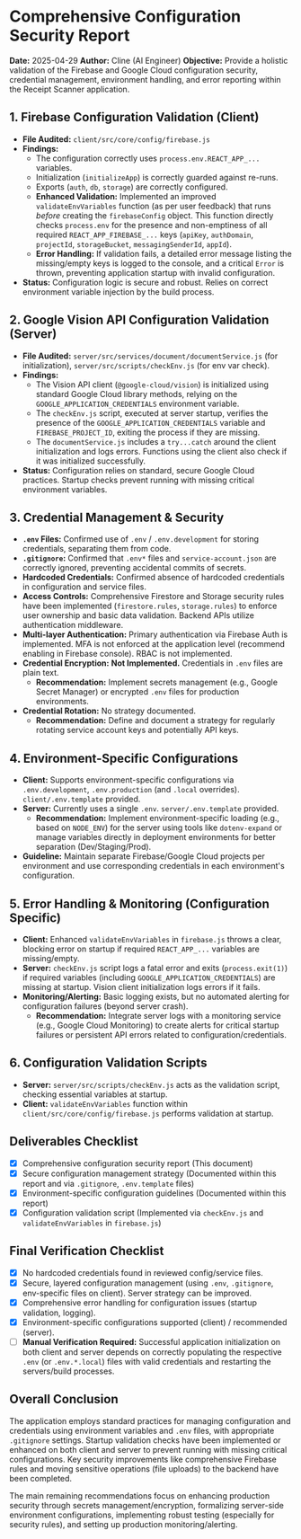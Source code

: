 # Comprehensive Configuration Security Report

**Date:** 2025-04-29
**Author:** Cline (AI Engineer)
**Objective:** Provide a holistic validation of the Firebase and Google Cloud configuration security, credential management, environment handling, and error reporting within the Receipt Scanner application.

## 1. Firebase Configuration Validation (Client)

*   **File Audited:** `client/src/core/config/firebase.js`
*   **Findings:**
    *   The configuration correctly uses `process.env.REACT_APP_...` variables.
    *   Initialization (`initializeApp`) is correctly guarded against re-runs.
    *   Exports (`auth`, `db`, `storage`) are correctly configured.
    *   **Enhanced Validation:** Implemented an improved `validateEnvVariables` function (as per user feedback) that runs *before* creating the `firebaseConfig` object. This function directly checks `process.env` for the presence and non-emptiness of all required `REACT_APP_FIREBASE_...` keys (`apiKey`, `authDomain`, `projectId`, `storageBucket`, `messagingSenderId`, `appId`).
    *   **Error Handling:** If validation fails, a detailed error message listing the missing/empty keys is logged to the console, and a critical `Error` is thrown, preventing application startup with invalid configuration.
*   **Status:** Configuration logic is secure and robust. Relies on correct environment variable injection by the build process.

## 2. Google Vision API Configuration Validation (Server)

*   **File Audited:** `server/src/services/document/documentService.js` (for initialization), `server/src/scripts/checkEnv.js` (for env var check).
*   **Findings:**
    *   The Vision API client (`@google-cloud/vision`) is initialized using standard Google Cloud library methods, relying on the `GOOGLE_APPLICATION_CREDENTIALS` environment variable.
    *   The `checkEnv.js` script, executed at server startup, verifies the presence of the `GOOGLE_APPLICATION_CREDENTIALS` variable and `FIREBASE_PROJECT_ID`, exiting the process if they are missing.
    *   The `documentService.js` includes a `try...catch` around the client initialization and logs errors. Functions using the client also check if it was initialized successfully.
*   **Status:** Configuration relies on standard, secure Google Cloud practices. Startup checks prevent running with missing critical environment variables.

## 3. Credential Management & Security

*   **`.env` Files:** Confirmed use of `.env` / `.env.development` for storing credentials, separating them from code.
*   **`.gitignore`:** Confirmed that `.env*` files and `service-account.json` are correctly ignored, preventing accidental commits of secrets.
*   **Hardcoded Credentials:** Confirmed absence of hardcoded credentials in configuration and service files.
*   **Access Controls:** Comprehensive Firestore and Storage security rules have been implemented (`firestore.rules`, `storage.rules`) to enforce user ownership and basic data validation. Backend APIs utilize authentication middleware.
*   **Multi-layer Authentication:** Primary authentication via Firebase Auth is implemented. MFA is not enforced at the application level (recommend enabling in Firebase console). RBAC is not implemented.
*   **Credential Encryption:** **Not Implemented.** Credentials in `.env` files are plain text.
    *   **Recommendation:** Implement secrets management (e.g., Google Secret Manager) or encrypted `.env` files for production environments.
*   **Credential Rotation:** No strategy documented.
    *   **Recommendation:** Define and document a strategy for regularly rotating service account keys and potentially API keys.

## 4. Environment-Specific Configurations

*   **Client:** Supports environment-specific configurations via `.env.development`, `.env.production` (and `.local` overrides). `client/.env.template` provided.
*   **Server:** Currently uses a single `.env`. `server/.env.template` provided.
    *   **Recommendation:** Implement environment-specific loading (e.g., based on `NODE_ENV`) for the server using tools like `dotenv-expand` or manage variables directly in deployment environments for better separation (Dev/Staging/Prod).
*   **Guideline:** Maintain separate Firebase/Google Cloud projects per environment and use corresponding credentials in each environment's configuration.

## 5. Error Handling & Monitoring (Configuration Specific)

*   **Client:** Enhanced `validateEnvVariables` in `firebase.js` throws a clear, blocking error on startup if required `REACT_APP_...` variables are missing/empty.
*   **Server:** `checkEnv.js` script logs a fatal error and exits (`process.exit(1)`) if required variables (including `GOOGLE_APPLICATION_CREDENTIALS`) are missing at startup. Vision client initialization logs errors if it fails.
*   **Monitoring/Alerting:** Basic logging exists, but no automated alerting for configuration failures (beyond server crash).
    *   **Recommendation:** Integrate server logs with a monitoring service (e.g., Google Cloud Monitoring) to create alerts for critical startup failures or persistent API errors related to configuration/credentials.

## 6. Configuration Validation Scripts

*   **Server:** `server/src/scripts/checkEnv.js` acts as the validation script, checking essential variables at startup.
*   **Client:** `validateEnvVariables` function within `client/src/core/config/firebase.js` performs validation at startup.

## Deliverables Checklist

*   [X] Comprehensive configuration security report (This document)
*   [X] Secure configuration management strategy (Documented within this report and via `.gitignore`, `.env.template` files)
*   [X] Environment-specific configuration guidelines (Documented within this report)
*   [X] Configuration validation script (Implemented via `checkEnv.js` and `validateEnvVariables` in `firebase.js`)

## Final Verification Checklist

*   [X] No hardcoded credentials found in reviewed config/service files.
*   [X] Secure, layered configuration management (using `.env`, `.gitignore`, env-specific files on client). Server strategy can be improved.
*   [X] Comprehensive error handling for configuration issues (startup validation, logging).
*   [X] Environment-specific configurations supported (client) / recommended (server).
*   [ ] **Manual Verification Required:** Successful application initialization on both client and server depends on correctly populating the respective `.env` (or `.env.*.local`) files with valid credentials and restarting the servers/build processes.

## Overall Conclusion

The application employs standard practices for managing configuration and credentials using environment variables and `.env` files, with appropriate `.gitignore` settings. Startup validation checks have been implemented or enhanced on both client and server to prevent running with missing critical configurations. Key security improvements like comprehensive Firebase rules and moving sensitive operations (file uploads) to the backend have been completed.

The main remaining recommendations focus on enhancing production security through secrets management/encryption, formalizing server-side environment configurations, implementing robust testing (especially for security rules), and setting up production monitoring/alerting.
